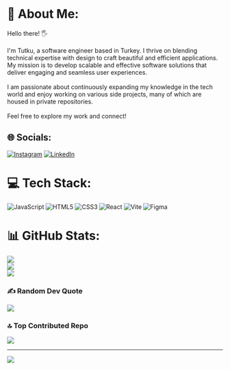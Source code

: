 # 💫 About Me:
Hello there! 🖐<br><br>I'm Tutku, a software engineer based in Turkey. I thrive on blending technical expertise with design to craft beautiful and efficient applications. My mission is to develop scalable and effective software solutions that deliver engaging and seamless user experiences.<br><br>I am passionate about continuously expanding my knowledge in the tech world and enjoy working on various side projects, many of which are housed in private repositories.<br><br>Feel free to explore my work and connect!


## 🌐 Socials:
[![Instagram](https://img.shields.io/badge/Instagram-%23E4405F.svg?logo=Instagram&logoColor=white)](https://instagram.com/techenthusiastutku) [![LinkedIn](https://img.shields.io/badge/LinkedIn-%230077B5.svg?logo=linkedin&logoColor=white)](https://linkedin.com/in/https://www.linkedin.com/in/tutku-alta%C5%9F-53b9152b8/) 

# 💻 Tech Stack:
![JavaScript](https://img.shields.io/badge/javascript-%23323330.svg?style=for-the-badge&logo=javascript&logoColor=%23F7DF1E) ![HTML5](https://img.shields.io/badge/html5-%23E34F26.svg?style=for-the-badge&logo=html5&logoColor=white) ![CSS3](https://img.shields.io/badge/css3-%231572B6.svg?style=for-the-badge&logo=css3&logoColor=white) ![React](https://img.shields.io/badge/react-%2320232a.svg?style=for-the-badge&logo=react&logoColor=%2361DAFB) ![Vite](https://img.shields.io/badge/vite-%23646CFF.svg?style=for-the-badge&logo=vite&logoColor=white) ![Figma](https://img.shields.io/badge/figma-%23F24E1E.svg?style=for-the-badge&logo=figma&logoColor=white)
# 📊 GitHub Stats:
![](https://github-readme-stats.vercel.app/api?username=TutkuA&theme=tokyonight&hide_border=false&include_all_commits=true&count_private=true)<br/>
![](https://github-readme-streak-stats.herokuapp.com/?user=TutkuA&theme=tokyonight&hide_border=false)<br/>
![](https://github-readme-stats.vercel.app/api/top-langs/?username=TutkuA&theme=tokyonight&hide_border=false&include_all_commits=true&count_private=true&layout=compact)

### ✍️ Random Dev Quote
![](https://quotes-github-readme.vercel.app/api?type=vetical&theme=dark)

### 🔝 Top Contributed Repo
![](https://github-contributor-stats.vercel.app/api?username=TutkuA&limit=5&theme=dark&combine_all_yearly_contributions=true)

---
[![](https://visitcount.itsvg.in/api?id=TutkuA&icon=2&color=12)](https://visitcount.itsvg.in)
